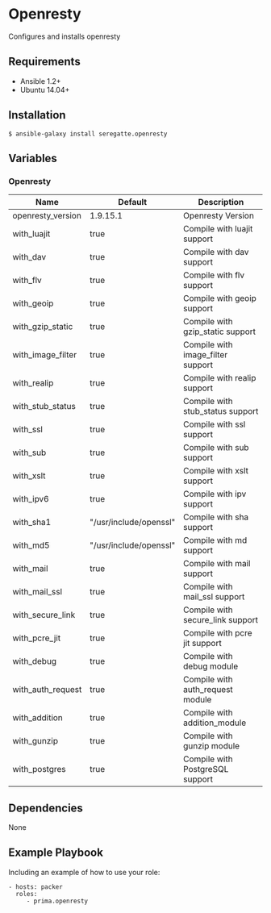 # Openresty

Configures and installs openresty

## Requirements

- Ansible 1.2+
- Ubuntu 14.04+

## Installation

```shell
$ ansible-galaxy install seregatte.openresty
```

## Variables

### Openresty

| Name 						| Default 								| Description 										|
|---------------------------|---------------------------------------|---------------------------------------------------|
| openresty_version			| 1.9.15.1 								| Openresty Version 								|
| with_luajit				| true									| Compile with luajit support 						|          
| with_dav					| true									| Compile with dav support 							|          
| with_flv					| true									| Compile with flv support 							|          
| with_geoip				| true									| Compile with geoip support 						|          
| with_gzip_static			| true									| Compile with gzip_static support 					|          
| with_image_filter			| true									| Compile with image_filter support 				|          
| with_realip				| true									| Compile with realip support 						|          
| with_stub_status			| true									| Compile with stub_status support 					|          
| with_ssl 					| true									| Compile with ssl support 							|          
| with_sub 					| true									| Compile with sub support 							|          
| with_xslt					| true									| Compile with xslt support 						|          
| with_ipv6					| true									| Compile with ipv support 							|          
| with_sha1					| "/usr/include/openssl"				| Compile with sha support 							|          
| with_md5					| "/usr/include/openssl"				| Compile with md support 							|          
| with_mail 				| true									| Compile with mail support 						|          
| with_mail_ssl				| true									| Compile with mail_ssl support 					|          
| with_secure_link			| true									| Compile with secure_link support 					|          
| with_pcre_jit 			| true									| Compile with pcre jit support 					|          
| with_debug 				| true									| Compile with debug module 						|          
| with_auth_request 		| true									| Compile with auth_request module					|          
| with_addition 			| true									| Compile with addition_module  					|          
| with_gunzip 				| true									| Compile with gunzip module						|          
| with_postgres 			| true									| Compile with PostgreSQL support					|          

Dependencies
------------

None


Example Playbook
----------------

Including an example of how to use your role:

    - hosts: packer
      roles:
         - prima.openresty
